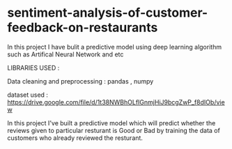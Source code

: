 # sentiment-analysis-of-customer-feedback-on-restaurants

In this project I have bulit a predictive model using deep learning algorithm such as Artifical Neural Network and etc

LIBRARIES USED :

Data cleaning and preprocessing : pandas , numpy

dataset used : https://drive.google.com/file/d/1t38NWBhOLfIGnmjHiJ9bcgZwP_f8dIOb/view

In this project I've built a predictive model which will predict whether the reviews given to particular resturant is Good or Bad by training the data of customers who already reviewed the resturant. 
